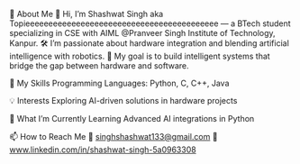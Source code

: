 🚀 About Me
👋 Hi, I’m Shashwat Singh aka Topieeeeeeeeeeeeeeeeeeeeeeeeeeeeeeeeeeeeeeeeee — a BTech student specializing in CSE with AIML @Pranveer Singh Institute of Technology, Kanpur.
🛠️ I’m passionate about hardware integration and blending artificial intelligence with robotics.
🎯 My goal is to build intelligent systems that bridge the gap between hardware and software.

🔧 My Skills
Programming Languages: Python, C, C++, Java

💡 Interests
Exploring AI-driven solutions in hardware projects

🌱 What I’m Currently Learning
Advanced AI integrations in Python 

📫 How to Reach Me
📧 singhshashwat133@gmail.com
💼 www.linkedin.com/in/shashwat-singh-5a0963308

<!---
shashwat2645/shashwat2645 is a ✨ special ✨ repository because its `README.md` (this file) appears on your GitHub profile.
You can click the Preview link to take a look at your changes.
--->
